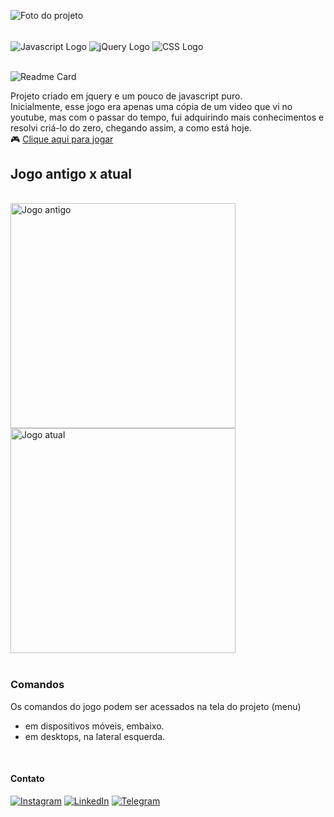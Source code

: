 ![Foto do projeto](https://github.com/lezzin/rock_scape/assets/103830032/9c80f6b8-0757-4b28-9208-1d51d8c18ac0)

<div style="display: inline_block"><br>
    <img src="https://img.shields.io/badge/JavaScript-F7DF1E?style=for-the-badge&logo=javascript&logoColor=black"  alt="Javascript Logo" align="center" />
    <img src="https://img.shields.io/badge/jQuery-0769AD?style=for-the-badge&logo=jquery&logoColor=white"  alt="jQuery Logo" align="center" />
    <img src="https://img.shields.io/badge/CSS3-1572B6?style=for-the-badge&logo=css3&logoColor=white"  alt="CSS Logo" align="center" />
</div><br>

![Readme Card](https://github-readme-stats.vercel.app/api/pin/?username=lezzin&repo=jogo-em-javascript&theme=dark&show_owner=true)

Projeto criado em jquery e um pouco de javascript puro.<br>
Inicialmente, esse jogo era apenas uma cópia de um video que vi no youtube, mas com o passar do tempo, fui adquirindo mais conhecimentos e resolvi criá-lo do zero, chegando assim, a como está hoje.<br>
🎮 <a href="https://rockscape.vercel.app/">Clique aqui para jogar</a>

## Jogo antigo x atual
<div style="display: inline_block"><br>
    <img src="https://user-images.githubusercontent.com/103830032/181800441-3f0add11-25dd-4f9a-bfce-335a7064d2dc.png"  alt="Jogo antigo" align="center" width="360"/>
    <img src="https://user-images.githubusercontent.com/103830032/181801373-9e622e1e-0663-4e41-b920-4b94af12d713.png"  alt="Jogo atual" align="center" width="360"/>
</div>
<br>

### Comandos
Os comandos do jogo podem ser acessados na tela do projeto (menu)
- em dispositivos móveis, embaixo.
- em desktops, na lateral esquerda.
<br>

#### Contato
[![Instagram](https://img.shields.io/badge/Instagram-E4405F?style=for-the-badge&logo=instagram&logoColor=white)](https://www.instagram.com/leandroadrian_/)
[![LinkedIn](https://img.shields.io/badge/LinkedIn-0077B5?style=for-the-badge&logo=linkedin&logoColor=white)](https://www.linkedin.com/in/leandro-adrian)
[![Telegram](https://img.shields.io/badge/Telegram-2CA5E0?style=for-the-badge&logo=telegram&logoColor=white)](https://t.me/LeandroAdrian)
